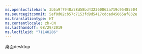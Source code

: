 ```yaml
---
ms.openlocfilehash: 3b5a9f7948a58d58bd432360863a719c95485504
ms.sourcegitcommit: 5ef0d02cb57c7153fd9d5417cdcad45665af832e
ms.translationtype: HT
ms.contentlocale: zh-CN
ms.lasthandoff: 08/29/2019
ms.locfileid: "71140286"
---
```

<span data-ttu-id="bb3ee-101">桌面</span><span class="sxs-lookup"><span data-stu-id="bb3ee-101">desktop</span></span>